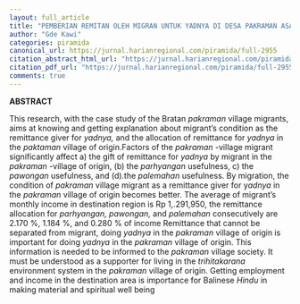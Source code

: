 ```yaml
---
layout: full_article
title: "PEMBERIAN REMITAN OLEH MIGRAN UNTUK YADNYA DI DESA PAKRAMAN ASAL SUATU STUDI KASUS REMITAN MIGRAN DESA PAKRAMAN BERATAN DI DAERAH PROPINSI BALI"
author: "Gde Kawi"
categories: piramida
canonical_url: https://jurnal.harianregional.com/piramida/full-2955 
citation_abstract_html_url: "https://jurnal.harianregional.com/piramida/id-2955"
citation_pdf_url: "https://jurnal.harianregional.com/piramida/full-2955"  
comments: true
---
```


<p><span class="font0" style="font-weight:bold;">ABSTRACT</span></p>
<p><span class="font0">This research, with the case study of the Bratan </span><span class="font0" style="font-style:italic;">pakraman</span><span class="font0"> village migrants, aims at knowing and getting explanation about migrant’s condition as the remittance giver for </span><span class="font0" style="font-style:italic;">yadnya,</span><span class="font0"> and the allocation of remittance for </span><span class="font0" style="font-style:italic;">yadnya</span><span class="font0"> in the </span><span class="font0" style="font-style:italic;">paktaman</span><span class="font0"> village of origin.Factors of the </span><span class="font0" style="font-style:italic;">pakraman -</span><span class="font0">village migrant significantly affect a) the gift of remittance for </span><span class="font0" style="font-style:italic;">yadnya</span><span class="font0"> by migrant in the </span><span class="font0" style="font-style:italic;">pakraman</span><span class="font0"> -village of origin, (b) the </span><span class="font0" style="font-style:italic;">parhyangan </span><span class="font0">usefulness, c) the </span><span class="font0" style="font-style:italic;">pawongan</span><span class="font0"> usefulness, and (d).the </span><span class="font0" style="font-style:italic;">palemahan</span><span class="font0"> usefulness. By migration, the condition of </span><span class="font0" style="font-style:italic;">pakraman</span><span class="font0"> village migrant as a remittance giver for y</span><span class="font0" style="font-style:italic;">adnya</span><span class="font0"> in the </span><span class="font0" style="font-style:italic;">pakraman</span><span class="font0"> village of origin becomes better. The average of migrant’s monthly income in destination region is Rp 1,.291,950, the remittance allocation for </span><span class="font0" style="font-style:italic;">parhyangan, pawongan,</span><span class="font0"> and </span><span class="font0" style="font-style:italic;">palemahan</span><span class="font0"> consecutively are 2.170 %, 1.184 %, and 0.280 % of income Remittance that cannot be separated from migrant, doing </span><span class="font0" style="font-style:italic;">yadnya</span><span class="font0"> in the </span><span class="font0" style="font-style:italic;">pakraman</span><span class="font0"> village of origin is important for doing </span><span class="font0" style="font-style:italic;">yadnya</span><span class="font0"> in the </span><span class="font0" style="font-style:italic;">pakraman</span><span class="font0"> village of origin. This information is needed to be informed to the </span><span class="font0" style="font-style:italic;">pakraman</span><span class="font0"> village society. It must be understood as a supporter for living in the </span><span class="font0" style="font-style:italic;">trihitakarana</span><span class="font0"> environment system in the </span><span class="font0" style="font-style:italic;">pakraman</span><span class="font0"> village of origin. Getting employment and income in the destination area is importance for Balinese </span><span class="font0" style="font-style:italic;">Hindu</span><span class="font0"> in making material and spiritual well being</span></p>